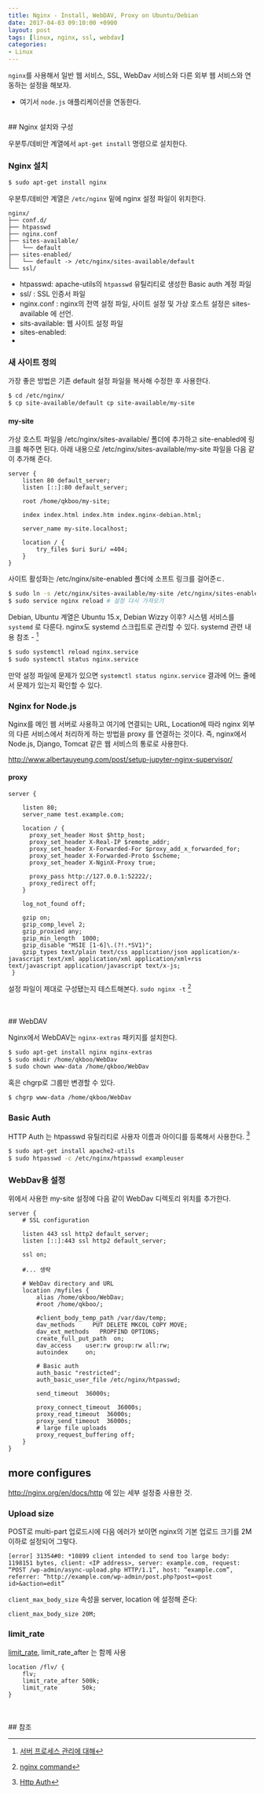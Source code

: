 ```yaml
---
title: Nginx - Install, WebDAV, Proxy on Ubuntu/Debian
date: 2017-04-03 09:10:00 +0900
layout: post
tags: [linux, nginx, ssl, webdav]
categories: 
- Linux
---
```


`nginx`를 사용해서 일반 웹 서비스, SSL, WebDav 서비스와 다른 외부 웹 서비스와 연동하는 설정을 해보자.
 - 여기서 `node.js` 애플리케이션을 연동한다.

<br/>
## Nginx 설치와 구성

우분투/데비안 계열에서 `apt-get install` 명령으로 설치한다.

### Nginx 설치

```bash
$ sudo apt-get install nginx
```

우분투/데비안 계열은 `/etc/nginx` 밑에 nginx 설정 파일이 위치한다.

```
nginx/
├── conf.d/
├── htpasswd
├── nginx.conf
├── sites-available/
│   └── default
├── sites-enabled/
│   └── default -> /etc/nginx/sites-available/default
└── ssl/
```
 - htpasswd: apache-utils의 `htpasswd` 유틸리티로 생성한 Basic auth 계정 파일
 - ssl/ : SSL 인증서 파일
 - nginx.conf : nginx의 전역 설정 파일, 사이트 설정 및 가상 호스트 설정은 sites-available 에 선언.
 - sits-available: 웹 사이트 설정 파일
 - sites-enabled: 
 - 


### 새 사이트 정의

가장 좋은 방법은 기존 default 설정 파일을 복사해 수정한 후 사용한다.

```sh
$ cd /etc/nginx/
$ cp site-available/default cp site-available/my-site
```

#### my-site

가상 호스트 파일을 /etc/nginx/sites-available/ 폴더에 추가하고 site-enabled에 링크를 해주면 된다. 아래 내용으로 /etc/nginx/sites-available/my-site 파일을 다음 같이 추가해 준다.

```
server {
    listen 80 default_server;
    listen [::]:80 default_server;

    root /home/qkboo/my-site;

    index index.html index.htm index.nginx-debian.html;

    server_name my-site.localhost;

    location / {
        try_files $uri $uri/ =404;
    }
}
```


사이트 활성화는 /etc/nginx/site-enabled 폴더에 소프트 링크를 걸어준ㄷ.

```sh
$ sudo ln -s /etc/nginx/sites-available/my-site /etc/nginx/sites-enabled/my-site 
$ sudo service nginx reload # 설정 다시 가져오기
```

Debian, Ubuntu 계열은 Ubuntu 15.x, Debian Wizzy 이후? 시스템 서비스를 `systemd` 로 다룬다. nginx도 systemd 스크립트로 관리할 수 있다. systemd 관련 내용 참조 - [^6]

```sh
$ sudo systemctl reload nginx.service
$ sudo systemctl status nginx.service
```


만약 설정 파일에 문제가 있으면 `systemctl status nginx.service` 결과에 어느 줄에서 문제가 있는지 확인할 수 있다.



### Nginx for Node.js

Nginx를 메인 웹 서버로 사용하고 여기에 연결되는 URL, Location에 따라 nginx 외부의 다른 서비스에서 처리하게 하는 방법을 proxy 를 연결하는 것이다. 즉, nginx에서 Node.js, Django, Tomcat 같은 웹 서비스의 통로로 사용한다.

http://www.albertauyeung.com/post/setup-jupyter-nginx-supervisor/

#### proxy

```
server {

    listen 80;
    server_name test.example.com;

    location / {
      proxy_set_header Host $http_host;
      proxy_set_header X-Real-IP $remote_addr;
      proxy_set_header X-Forwarded-For $proxy_add_x_forwarded_for;
      proxy_set_header X-Forwarded-Proto $scheme;
      proxy_set_header X-NginX-Proxy true;

      proxy_pass http://127.0.0.1:52222/;
      proxy_redirect off;
    }

    log_not_found off;

    gzip on;
    gzip_comp_level 2;
    gzip_proxied any;
    gzip_min_length  1000;
    gzip_disable "MSIE [1-6]\.(?!.*SV1)";
    gzip_types text/plain text/css application/json application/x-javascript text/xml application/xml application/xml+rss text/javascript application/javascript text/x-js;
 }

```


설정 파일이 제대로 구성됐는지 테스트해본다. `sudo nginx -t` [^1]



<br/>
<br/>
## WebDAV

Nginx에서 WebDAV는 `nginx-extras` 패키지를 설치한다.

```sh
$ sudo apt-get install nginx nginx-extras
$ sudo mkdir /home/qkboo/WebDav
$ sudo chown www-data /home/qkboo/WebDav
```

혹은 chgrp로 그룹만 변경할 수 있다.

```sh
$ chgrp www-data /home/qkboo/WebDav
```


### Basic Auth

HTTP Auth 는 htpasswd 유틸리티로 사용자 이름과 아이디를 등록해서 사용한다. [^5]

```sh
$ sudo apt-get install apache2-utils
$ sudo htpasswd -c /etc/nginx/htpasswd exampleuser
```

### WebDav용 설정

위에서 사용한 my-site 설정에 다음 같이 WebDav 디렉토리 위치를 추가한다.

```
server {
    # SSL configuration

    listen 443 ssl http2 default_server;
    listen [::]:443 ssl http2 default_server;

    ssl on;

    #... 생략

    # WebDav directory and URL
    location /myfiles {
        alias /home/qkboo/WebDav;
        #root /home/qkboo/;

        #client_body_temp_path /var/dav/temp;
        dav_methods     PUT DELETE MKCOL COPY MOVE;
        dav_ext_methods   PROPFIND OPTIONS;
        create_full_put_path  on;
        dav_access    user:rw group:rw all:rw;
        autoindex     on;

        # Basic auth
        auth_basic "restricted";
        auth_basic_user_file /etc/nginx/htpasswd;

        send_timeout  36000s;

        proxy_connect_timeout  36000s;
        proxy_read_timeout  36000s;
        proxy_send_timeout  36000s;
        # large file uploads
        proxy_request_buffering off;
    }
}

```



## more configures

http://nginx.org/en/docs/http 에 있는 세부 설정중 사용한 것.

### Upload size

POST로 multi-part 업로드시에 다음 에러가 보이면 nginx의 기본 업로드 크기를 2M 이하로 설정되어 그렇다.

```
[error] 31354#0: *10899 client intended to send too large body: 1198151 bytes, client: <IP address>, server: example.com, request: “POST /wp-admin/async-upload.php HTTP/1.1”, host: “example.com”, referrer: “http://example.com/wp-admin/post.php?post=<post id>&action=edit”
```

`client_max_body_size` 속성을 server, location 에 설정해 준다:

```
client_max_body_size 20M;
```


### limit_rate

[limit_rate](http://nginx.org/en/docs/http/ngx_http_core_module.html#limit_rate), limit_rate_after 는 함께 사용

```
location /flv/ {
    flv;
    limit_rate_after 500k;
    limit_rate       50k;
}
```


<br/>
<br/>
## 참조

[^1]: [nginx command](https://www.nginx.com/resources/wiki/start/topics/tutorials/commandline/)
[^5]: [Http Auth](https://www.digitalocean.com/community/tutorials/how-to-set-up-http-authentication-with-nginx-on-ubuntu-12-10)
[^6]: [서버 프로세스 관리에 대해](http://www.codeok.net/서버%20프로세스를%20관리하는%20올바른%20방법)
